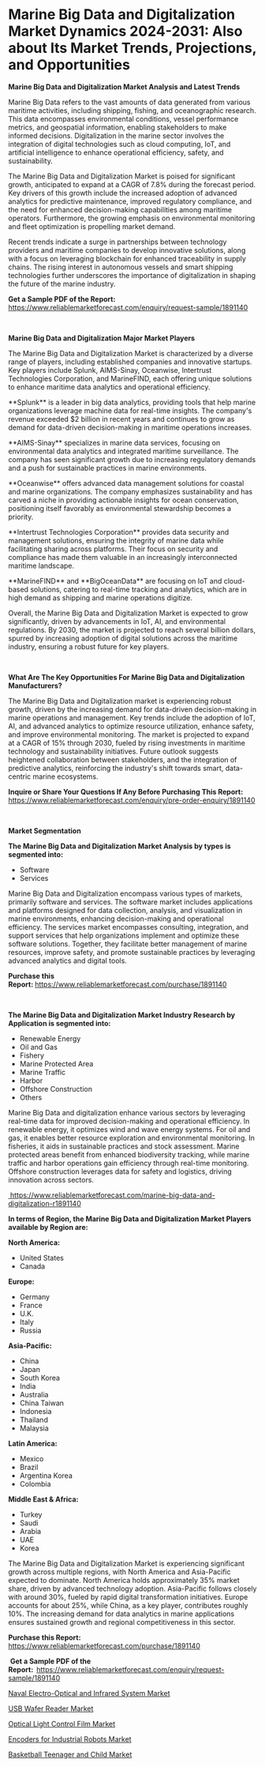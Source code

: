 <p><h1>Marine Big Data and Digitalization Market Dynamics 2024-2031: Also about Its Market Trends, Projections, and Opportunities</h1></p><p><strong>Marine Big Data and Digitalization Market Analysis and Latest Trends</strong></p>
<p><p>Marine Big Data refers to the vast amounts of data generated from various maritime activities, including shipping, fishing, and oceanographic research. This data encompasses environmental conditions, vessel performance metrics, and geospatial information, enabling stakeholders to make informed decisions. Digitalization in the marine sector involves the integration of digital technologies such as cloud computing, IoT, and artificial intelligence to enhance operational efficiency, safety, and sustainability.</p><p>The Marine Big Data and Digitalization Market is poised for significant growth, anticipated to expand at a CAGR of 7.8% during the forecast period. Key drivers of this growth include the increased adoption of advanced analytics for predictive maintenance, improved regulatory compliance, and the need for enhanced decision-making capabilities among maritime operators. Furthermore, the growing emphasis on environmental monitoring and fleet optimization is propelling market demand. </p><p>Recent trends indicate a surge in partnerships between technology providers and maritime companies to develop innovative solutions, along with a focus on leveraging blockchain for enhanced traceability in supply chains. The rising interest in autonomous vessels and smart shipping technologies further underscores the importance of digitalization in shaping the future of the marine industry.</p></p>
<p><strong>Get a Sample PDF of the Report:&nbsp;</strong> <a href="https://www.reliablemarketforecast.com/enquiry/request-sample/1891140?utm_campaign=1755&utm_medium=2&utm_source=Github&utm_content=ia&utm_term=24102024&utm_id=marine-big-data-and-digitalization">https://www.reliablemarketforecast.com/enquiry/request-sample/1891140</a></p>
<p>&nbsp;</p>
<p><strong>Marine Big Data and Digitalization Major Market Players</strong></p>
<p><p>The Marine Big Data and Digitalization Market is characterized by a diverse range of players, including established companies and innovative startups. Key players include Splunk, AIMS-Sinay, Oceanwise, Intertrust Technologies Corporation, and MarineFIND, each offering unique solutions to enhance maritime data analytics and operational efficiency.</p><p>**Splunk** is a leader in big data analytics, providing tools that help marine organizations leverage machine data for real-time insights. The company's revenue exceeded $2 billion in recent years and continues to grow as demand for data-driven decision-making in maritime operations increases.</p><p>**AIMS-Sinay** specializes in marine data services, focusing on environmental data analytics and integrated maritime surveillance. The company has seen significant growth due to increasing regulatory demands and a push for sustainable practices in marine environments.</p><p>**Oceanwise** offers advanced data management solutions for coastal and marine organizations. The company emphasizes sustainability and has carved a niche in providing actionable insights for ocean conservation, positioning itself favorably as environmental stewardship becomes a priority.</p><p>**Intertrust Technologies Corporation** provides data security and management solutions, ensuring the integrity of marine data while facilitating sharing across platforms. Their focus on security and compliance has made them valuable in an increasingly interconnected maritime landscape.</p><p>**MarineFIND** and **BigOceanData** are focusing on IoT and cloud-based solutions, catering to real-time tracking and analytics, which are in high demand as shipping and marine operations digitize.</p><p>Overall, the Marine Big Data and Digitalization Market is expected to grow significantly, driven by advancements in IoT, AI, and environmental regulations. By 2030, the market is projected to reach several billion dollars, spurred by increasing adoption of digital solutions across the maritime industry, ensuring a robust future for key players.</p></p>
<p>&nbsp;</p>
<p><strong>What Are The Key Opportunities For Marine Big Data and Digitalization Manufacturers?</strong></p>
<p><p>The Marine Big Data and Digitalization market is experiencing robust growth, driven by the increasing demand for data-driven decision-making in marine operations and management. Key trends include the adoption of IoT, AI, and advanced analytics to optimize resource utilization, enhance safety, and improve environmental monitoring. The market is projected to expand at a CAGR of 15% through 2030, fueled by rising investments in maritime technology and sustainability initiatives. Future outlook suggests heightened collaboration between stakeholders, and the integration of predictive analytics, reinforcing the industry's shift towards smart, data-centric marine ecosystems.</p></p>
<p><strong>Inquire or Share Your Questions If Any Before Purchasing This Report:</strong> <a href="https://www.reliablemarketforecast.com/enquiry/pre-order-enquiry/1891140?utm_campaign=1755&utm_medium=2&utm_source=Github&utm_content=ia&utm_term=24102024&utm_id=marine-big-data-and-digitalization">https://www.reliablemarketforecast.com/enquiry/pre-order-enquiry/1891140</a></p>
<p>&nbsp;</p>
<p><strong>Market Segmentation</strong></p>
<p><strong>The Marine Big Data and Digitalization Market Analysis by types is segmented into:</strong></p>
<p><ul><li>Software</li><li>Services</li></ul></p>
<p><p>Marine Big Data and Digitalization encompass various types of markets, primarily software and services. The software market includes applications and platforms designed for data collection, analysis, and visualization in marine environments, enhancing decision-making and operational efficiency. The services market encompasses consulting, integration, and support services that help organizations implement and optimize these software solutions. Together, they facilitate better management of marine resources, improve safety, and promote sustainable practices by leveraging advanced analytics and digital tools.</p></p>
<p><strong>Purchase this Report:&nbsp;</strong><a href="https://www.reliablemarketforecast.com/purchase/1891140?utm_campaign=1755&utm_medium=2&utm_source=Github&utm_content=ia&utm_term=24102024&utm_id=marine-big-data-and-digitalization">https://www.reliablemarketforecast.com/purchase/1891140</a></p>
<p>&nbsp;</p>
<p><strong>The Marine Big Data and Digitalization Market Industry Research by Application is segmented into:</strong></p>
<p><ul><li>Renewable Energy</li><li>Oil and Gas</li><li>Fishery</li><li>Marine Protected Area</li><li>Marine Traffic</li><li>Harbor</li><li>Offshore Construction</li><li>Others</li></ul></p>
<p><p>Marine Big Data and digitalization enhance various sectors by leveraging real-time data for improved decision-making and operational efficiency. In renewable energy, it optimizes wind and wave energy systems. For oil and gas, it enables better resource exploration and environmental monitoring. In fisheries, it aids in sustainable practices and stock assessment. Marine protected areas benefit from enhanced biodiversity tracking, while marine traffic and harbor operations gain efficiency through real-time monitoring. Offshore construction leverages data for safety and logistics, driving innovation across sectors.</p></p>
<p><a href="https://www.reliablemarketforecast.com/marine-big-data-and-digitalization-r1891140?utm_campaign=1755&utm_medium=2&utm_source=Github&utm_content=ia&utm_term=24102024&utm_id=marine-big-data-and-digitalization">&nbsp;https://www.reliablemarketforecast.com/marine-big-data-and-digitalization-r1891140</a></p>
<p><strong>In terms of Region, the Marine Big Data and Digitalization Market Players available by Region are:</strong></p>
<p>
    <p> <strong> North America: </strong>
        <ul>
            <li>United States</li>
            <li>Canada</li>
        </ul>
        </p> 
    <p> <strong> Europe: </strong>
        <ul>
            <li>Germany</li>
            <li>France</li>
            <li>U.K.</li>
            <li>Italy</li>
            <li>Russia</li>
        </ul>
        </p> 
    <p> <strong> Asia-Pacific: </strong>
        <ul>
            <li>China</li>
            <li>Japan</li>
            <li>South Korea</li>
            <li>India</li>
            <li>Australia</li>
            <li>China Taiwan</li>
            <li>Indonesia</li>
            <li>Thailand</li>
            <li>Malaysia</li>
        </ul>
        </p> 
    <p> <strong> Latin America: </strong>
        <ul>
            <li>Mexico</li>
            <li>Brazil</li>
            <li>Argentina Korea</li>
            <li>Colombia</li>
        </ul>
        </p> 
    <p> <strong> Middle East & Africa: </strong>
        <ul>
            <li>Turkey</li>
            <li>Saudi</li>
            <li>Arabia</li>
            <li>UAE</li>
            <li>Korea</li>
        </ul>
    </p>
    </p>
<p><p>The Marine Big Data and Digitalization Market is experiencing significant growth across multiple regions, with North America and Asia-Pacific expected to dominate. North America holds approximately 35% market share, driven by advanced technology adoption. Asia-Pacific follows closely with around 30%, fueled by rapid digital transformation initiatives. Europe accounts for about 25%, while China, as a key player, contributes roughly 10%. The increasing demand for data analytics in marine applications ensures sustained growth and regional competitiveness in this sector.</p></p>
<p><strong>Purchase this Report: </strong><a href="https://www.reliablemarketforecast.com/purchase/1891140?utm_campaign=1755&utm_medium=2&utm_source=Github&utm_content=ia&utm_term=24102024&utm_id=marine-big-data-and-digitalization">https://www.reliablemarketforecast.com/purchase/1891140</a></p>
<p>&nbsp;<strong>Get a Sample PDF of the Report:&nbsp;&nbsp;</strong><a href="https://www.reliablemarketforecast.com/enquiry/request-sample/1891140?utm_campaign=1755&utm_medium=2&utm_source=Github&utm_content=ia&utm_term=24102024&utm_id=marine-big-data-and-digitalization">https://www.reliablemarketforecast.com/enquiry/request-sample/1891140</a></p>
<p><strong></strong></p>
<p><p><a href="https://www.linkedin.com/pulse/naval-electro-optical-infrared-system-market-growth-outlook-0lghe?utm_campaign=1755&utm_medium=2&utm_source=Github&utm_content=ia&utm_term=24102024&utm_id=marine-big-data-and-digitalization">Naval Electro-Optical and Infrared System Market</a></p><p><a href="https://www.linkedin.com/pulse/future-trends-global-usb-wafer-reader-market-insights-ylumc?utm_campaign=1755&utm_medium=2&utm_source=Github&utm_content=ia&utm_term=24102024&utm_id=marine-big-data-and-digitalization">USB Wafer Reader Market</a></p><p><a href="https://www.linkedin.com/pulse/exploring-optical-light-control-film-market-dynamics-5jpac?utm_campaign=1755&utm_medium=2&utm_source=Github&utm_content=ia&utm_term=24102024&utm_id=marine-big-data-and-digitalization">Optical Light Control Film Market</a></p><p><a href="https://www.linkedin.com/pulse/encoders-industrial-robots-market-size-share-trends-analysis-40rtc?utm_campaign=1755&utm_medium=2&utm_source=Github&utm_content=ia&utm_term=24102024&utm_id=marine-big-data-and-digitalization">Encoders for Industrial Robots Market</a></p><p><a href="https://www.linkedin.com/pulse/basketball-teenager-child-market-navigating-challenges-unlocking-yzjjf?utm_campaign=1755&utm_medium=2&utm_source=Github&utm_content=ia&utm_term=24102024&utm_id=marine-big-data-and-digitalization">Basketball Teenager and Child Market</a></p></p>
